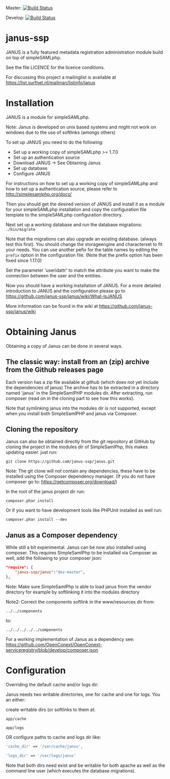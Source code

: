Master: [![Build Status](https://travis-ci.org/janus-ssp/janus.png?branch=master)](https://travis-ci.org/janus-ssp/janus)

Develop: [![Build Status](https://travis-ci.org/janus-ssp/janus.png?branch=develop)](https://travis-ci.org/janus-ssp/janus)

janus-ssp
=========

JANUS is a fully featured metadata registration administration module build on top of simpleSAMLphp.


See the file LICENCE for the licence conditions.


For discussing this project a mailinglist is available at https://list.surfnet.nl/mailman/listinfo/janus


Installation
============

JANUS is a module for simpleSAMLphp.

Note: Janus is developed on unix based systems and might not work on windows due to the use of softlinks (amongs others)

To set up JANUS you need to do the following:

  * Set up a working copy of simpleSAMLphp >= 1.7.0
  * Set up an authentication source
  * Download JANUS -> See Obtaining Janus
  * Set up database
  * Configure JANUS

For instructions on how to set up a working copy of simpleSAMLphp and how to
set up a authentication source, please refer to http://simplesamlphp.org/docs/

Then you should get the desired version of JANUS and install it as a module for
your simpleSAMLphp installation and copy the configuration file template to the
simpleSAMLphp configuration directory.

Next set up a working database and run the database migrations:
```./bin/migrate```

Note that the migrations can also upgrade an existing database. (always test this first). You should change the storageengine and
characterset to fit your needs. You can use another pefix for the table names
by editing the `prefix` option in the configuration file. (Note that the prefix option has been fixed since 1.17.0)

Set the parameter 'useridattr' to match the attribute you want
to make the connection between the user and the entities.

Now you should have a working installation of JANUS. For a more detailed
introduction to JANUS and the configuration please go to
https://github.com/janus-ssp/janus/wiki/What-IsJANUS

More information can be found in the wiki at https://github.com/janus-ssp/janus/wiki

Obtaining Janus
===============
Obtaining a copy of Janus can be done in several ways.

The classic way: install from an (zip) archive from the Github releases page
----------------------------------------------------------------------------

Each version has a zip file available at github (which does not yet include the dependencies of janus)
The archive has to be extracted in a directory named 'janus' in the SimpleSamlPHP modules dir. After extracting, run composer (read on in the cloning part to see how this works).

Note that symlinking janus into the modules dir is not supported, except when you install both SimpleSamlPHP and janus via Composer.

Cloning the repository
----------------------

Janus can also be obtained directly from the git repository at GitHub
by cloning the project in the modules dir of SimpleSamlPhp, this makes updating easier. just run:

```git clone https://github.com/janus-ssp/janus.git```

Note: The git clone will not contain any dependencies, these have to be installed using the Composer dependency manager. (If you do not have composer go to: https://getcomposer.org/download/)

In the root of the janus project dir run:

```composer.phar install```    

Or if you want to have development tools like PHPUnit installed as well run:

```composer.phar install --dev```

Janus as a Composer dependency
------------------------------------

While still a bit experimental. Janus can be now also installed using composer. This requires SimpleSamlPhp to be installed via Composer as well, add the following to your composer json:

```json
"require": {
    "janus-ssp/janus":"dev-master",
},
```

Note: Make sure SimpleSamlPhp is able to load janus from the vendor directory for example by softlinking it into
the modules directory

Note2: Correct the components softlink in the www/resources dir from:

```../../components```

to:

```../../../../../components```

For a working implementation of Janus as a dependency see:
https://github.com/OpenConext/OpenConext-serviceregistry/blob/develop/composer.json

Configuration
=============

Overriding the default cache and/or logs dir:

Janus needs two writable directories, one for cache and one for logs. You an either:

create writable dirs (or softlinks to them at:

```app/cache```

```app/logs```

OR configure paths to cache and logs dir like:

```php
'cache_dir' => '/var/cache/janus',

'logs_dir' => '/var/logs/janus'
```

Note that both dirs need exist and be writable for both apache as well as the command line user
(which executes the database migrations).
